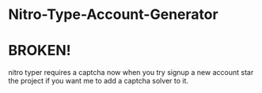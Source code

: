 # Nitro-Type-Account-Generator
# BROKEN!

nitro typer requires a captcha now when you try signup a new account star the project if you want me to add a captcha solver to it.
